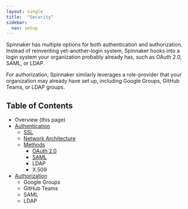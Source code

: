 ```yaml
---
layout: single
title:  "Security"
sidebar:
  nav: setup
---
```


Spinnaker has multiple options for both authentication and authorization. Instead of reinventing 
yet-another-login system, Spinnaker hooks into a login system your organization probably already 
has, such as OAuth 2.0, SAML, or LDAP.

For authorization, Spinnaker similarly leverages a role-provider that your organization may already
have set up, including Google Groups, GitHub Teams, or LDAP groups.
 
## Table of Contents

* Overview (this page)
* [Authentication](./authentication/)
  * [SSL](./authentication/ssl/)
  * [Network Architecture](./authentication/network-arch/)
  * [Methods](./authentication/methods/)
    * [OAuth 2.0](/setup/security/authentication/oauth)
    * [SAML](/setup/security/authentication/methods/saml)
    * LDAP
    * X.509
* [Authorization](./authorization/)
  * Google Groups
  * GitHub Teams
  * SAML
  * LDAP
